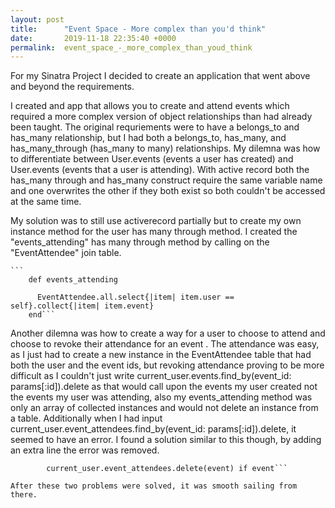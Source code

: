 ```yaml
---
layout: post
title:      "Event Space - More complex than you'd think"
date:       2019-11-18 22:35:40 +0000
permalink:  event_space_-_more_complex_than_youd_think
---
```



For my Sinatra Project I decided to create  an application that went above and beyond the requirements.

I created and app that allows you to create and attend events which required a more complex version of object relationships than had already been taught.  The original requriements were to have a belongs_to and has_many relationship, but I had both a belongs_to, has_many, and  has_many_through (has_many to many) relationships. My dilemna was how to differentiate between User.events (events a user has created) and User.events (events that a user is attending). With active record both the has_many through and has_many construct require the same variable name and one overwrites the other if they both exist so both couldn't be accessed at the same time.

My solution was to still use activerecord partially but to create my own instance method for the user has many through method.  I created the "events_attending" has many through method by calling on the "EventAttendee" join table.

    ```
		def events_attending
		
		  EventAttendee.all.select{|item| item.user == self}.collect{|item| item.event}
		end```
		
Another dilemna was how to create  a way for a user to choose to attend and choose to revoke their attendance for an event .  The attendance was easy, as I just had to create a new instance in the EventAttendee table that had both the user and the event ids, but revoking attendance proving to be more difficult as I couldn't just write current_user.events.find_by(event_id: params[:id]).delete as that would call upon the events my user created not the events my user was attending, also my events_attending method was only an array of collected instances and would not delete an instance from a table.  Additionally when I had input current_user.event_attendees.find_by(event_id: params[:id]).delete, it seemed to have an error.  I found a solution similar to this though, by adding an extra line the error was removed.

``` event = current_user.event_attendees.find_by(event_id: params[:id])
        current_user.event_attendees.delete(event) if event```

After these two problems were solved, it was smooth sailing from there. 

